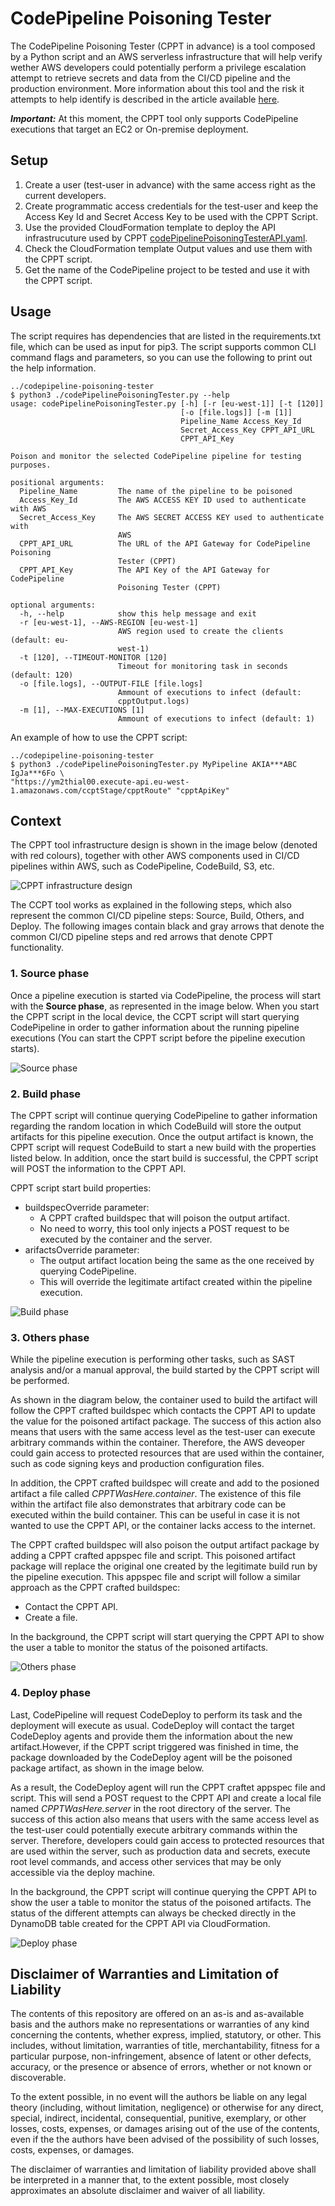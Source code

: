 # CodePipeline Poisoning Tester

The CodePipeline Poisoning Tester (CPPT in advance) is a tool composed by a Python script and an AWS serverless infrastructure that will help verify wether AWS developers could potentially perform a privilege escalation attempt to retrieve secrets and data from the CI/CD pipeline and the production environment. More information about this tool and the risk it attempts to help identify is described in the article available [here](addLinkToArticle).

***Important:*** At this moment, the CPPT tool only supports CodePipeline executions that target an EC2 or On-premise deployment.

## Setup

1. Create a user (test-user in advance) with the same access right as the current developers.
2. Create programmatic access credentials for the test-user and keep the Access Key Id and Secret Access Key to be used with the CPPT Script.
3. Use the provided CloudFormation template to deploy the API infrastrucuture used by CPPT [codePipelinePoisoningTesterAPI.yaml](./codePipelinePoisoningTesterAPI.yaml).
4. Check the CloudFormation template Output values and use them with the CPPT script.
5. Get the name of the CodePipeline project to be tested and use it with the CPPT script.

## Usage

The script requires has dependencies that are listed in the requirements.txt file, which can be used as input for pip3. The script supports common CLI command flags and parameters, so you can use the following to print out the help information.

```
../codepipeline-poisoning-tester
$ python3 ./codePipelinePoisoningTester.py --help
usage: codePipelinePoisoningTester.py [-h] [-r [eu-west-1]] [-t [120]]
                                      [-o [file.logs]] [-m [1]]
                                      Pipeline_Name Access_Key_Id
                                      Secret_Access_Key CPPT_API_URL
                                      CPPT_API_Key

Poison and monitor the selected CodePipeline pipeline for testing purposes.

positional arguments:
  Pipeline_Name         The name of the pipeline to be poisoned
  Access_Key_Id         The AWS ACCESS KEY ID used to authenticate with AWS
  Secret_Access_Key     The AWS SECRET ACCESS KEY used to authenticate with
                        AWS
  CPPT_API_URL          The URL of the API Gateway for CodePipeline Poisoning
                        Tester (CPPT)
  CPPT_API_Key          The API Key of the API Gateway for CodePipeline
                        Poisoning Tester (CPPT)

optional arguments:
  -h, --help            show this help message and exit
  -r [eu-west-1], --AWS-REGION [eu-west-1]
                        AWS region used to create the clients (default: eu-
                        west-1)
  -t [120], --TIMEOUT-MONITOR [120]
                        Timeout for monitoring task in seconds (default: 120)
  -o [file.logs], --OUTPUT-FILE [file.logs]
                        Ammount of executions to infect (default:
                        cpptOutput.logs)
  -m [1], --MAX-EXECUTIONS [1]
                        Ammount of executions to infect (default: 1)

```

An example of how to use the CPPT script:

```
../codepipeline-poisoning-tester
$ python3 ./codePipelinePoisoningTester.py MyPipeline AKIA***ABC IgJa***6Fo \
"https://ym2thial00.execute-api.eu-west-1.amazonaws.com/ccptStage/cpptRoute" "cpptApiKey"
```

## Context

The CPPT tool infrastructure design is shown in the image below (denoted with red colours), together with other AWS components used in CI/CD pipelines within AWS, such as CodePipeline, CodeBuild, S3, etc. 

![CPPT infrastructure design](./resources/AWS_CICD_Analysis_Pages_CPPT-Main.png)

The CCPT tool works as explained in the following steps, which also represent the common CI/CD pipeline steps: Source, Build, Others, and Deploy. The following images contain black and gray arrows that denote the common CI/CD pipeline steps and red arrows that denote CPPT functionality.

### **1. Source phase**

Once a pipeline execution is started via CodePipeline, the process will start with the **Source phase**, as represented in the image below. When you start the CPPT script in the local device, the CCPT script will start querying CodePipeline in order to gather information about the running pipeline executions (You can start the CPPT script before the pipeline execution starts).

![Source phase](./resources/AWS_CICD_Analysis_Pages_CPPT-Source.png)

### **2. Build phase**

The CPPT script will continue querying CodePipeline to gather information regarding the random location in which CodeBuild will store the output artifacts for this pipeline execution. Once the output artifact is known, the CPPT script will request CodeBuild to start a new build with the properties listed below. In addition, once the start build is successful, the CPPT script will POST the information to the CPPT API.

CPPT script start build properties:
        
- buildspecOverride parameter: 
  - A CPPT crafted buildspec that will poison the output artifact.
  - No need to worry, this tool only injects a POST request to be executed by the container and the server.
- arifactsOverride parameter:
  - The output artifact location being the same as the one received by querying CodePipeline.
  - This will override the legitimate artifact created within the pipeline execution.

![Build phase](./resources/AWS_CICD_Analysis_Pages_CPPT-Build.png)

### **3. Others phase**

While the pipeline execution is performing other tasks, such as SAST analysis and/or a manual approval, the build started by the CPPT script will be performed.

As shown in the diagram below, the container used to build the artifact will follow the CPPT crafted buildspec which contacts the CPPT API to update the value for the poisoned artifact package. The success of this action also means that users with the same access level as the test-user can execute arbitrary commands within the container. Therefore, the AWS deveoper could gain access to protected resources that are used within the container, such as code signing keys and production configuration files.

In addition, the CPPT crafted buildspec will create and add to the posioned artifact a file called *CPPTWasHere.container*. The existence of this file within the artifact file also demonstrates that arbitrary code can be executed within the build container. This can be useful in case it is not wanted to use the CPPT API, or the container lacks access to the internet.

The CPPT crafted buildspec will also poison the output artifact package by adding a CPPT crafted appspec file and script. This poisoned artifact package will replace the original one created by the legitimate build run by the pipeline execution. This appspec file and script will follow a similar approach as the CPPT crafted buildspec: 
- Contact the CPPT API.
- Create a file.

In the background, the CPPT script will start querying the CPPT API to show the user a table to monitor the status of the poisoned artifacts.

![Others phase](./resources/AWS_CICD_Analysis_Pages_CPPT-Others.png)

### **4. Deploy phase**

Last, CodePipeline will request CodeDeploy to perform its task and the deployment will execute as usual. CodeDeploy will contact the target CodeDeploy agents and provide them the information about the new artifact.However, if the CPPT script triggered was finished in time, the package downloaded by the CodeDeploy agent will be the poisoned package artifact, as shown in the image below.

As a result, the CodeDeploy agent will run the CPPT craftet appspec file and script. This will send a POST request to the CPPT API and create a local file named *CPPTWasHere.server* in the root directory of the server. The success of this action also means that users with the same access level as the test-user could potentially execute arbitrary commands within the server. Therefore, developers could gain access to protected resources that are used within the server, such as production data and secrets, execute root level commands, and access other services that may be only accessible via the deploy machine.

In the background, the CPPT script will continue querying the CPPT API to show the user a table to monitor the status of the poisoned artifacts. The status of the different attempts can always be checked directly in the DynamoDB table created for the CPPT API via CloudFormation.

![Deploy phase](./resources/AWS_CICD_Analysis_Pages_CPPT-Deploy.png)

## Disclaimer of Warranties and Limitation of Liability

The contents of this repository are offered on an as-is and as-available basis and the authors make no representations or warranties of any kind concerning the contents, whether express, implied, statutory, or other. This includes, without limitation, warranties of title, merchantability, fitness for a particular purpose, non-infringement, absence of latent or other defects, accuracy, or the presence or absence of errors, whether or not known or discoverable.

To the extent possible, in no event will the authors be liable on any legal theory (including, without limitation, negligence) or otherwise for any direct, special, indirect, incidental, consequential, punitive, exemplary, or other losses, costs, expenses, or damages arising out of the use of the contents, even if the the authors have been advised of the possibility of such losses, costs, expenses, or damages.

The disclaimer of warranties and limitation of liability provided above shall be interpreted in a manner that, to the extent possible, most closely approximates an absolute disclaimer and waiver of all liability.
